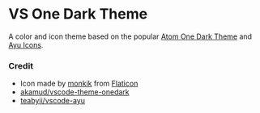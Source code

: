 # VS One Dark Theme

A color and icon theme based on the popular [Atom One Dark Theme](https://github.com/akamud/vscode-theme-onedark) and [Ayu Icons](https://github.com/teabyii/vscode-ayu).

### Credit
* Icon made by [monkik](https://www.flaticon.com/authors/monkik) from [Flaticon](https://www.flaticon.com/)
* [akamud/vscode-theme-onedark](https://github.com/akamud/vscode-theme-onedark)
* [teabyii/vscode-ayu](https://github.com/teabyii/vscode-ayu)
